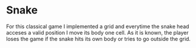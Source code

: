 # Snake
For this classical game I implemented a grid and everytime the snake head acceses a valid position I move its body one cell. As it is known, the player loses the game if the snake hits its own body or tries to go outside the grid. 
